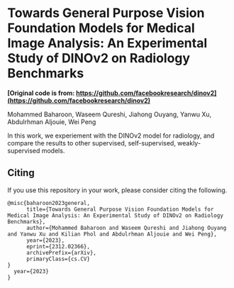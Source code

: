 # Towards General Purpose Vision Foundation Models for Medical Image Analysis: An Experimental Study of DINOv2 on Radiology Benchmarks

**[Original code is from: https://github.com/facebookresearch/dinov2](https://github.com/facebookresearch/dinov2)**

Mohammed Baharoon, Waseem Qureshi, Jiahong Ouyang, Yanwu Xu, Abdulrhman Aljouie, Wei Peng

In this work, we experiement with the DINOv2 model for radiology, and compare the results to other supervised, self-supervised, weakly-supervised models.

## Citing 

If you use this repository in your work, please consider citing the following.

```
@misc{baharoon2023general,
      title={Towards General Purpose Vision Foundation Models for Medical Image Analysis: An Experimental Study of DINOv2 on Radiology Benchmarks}, 
      author={Mohammed Baharoon and Waseem Qureshi and Jiahong Ouyang and Yanwu Xu and Kilian Phol and Abdulrhman Aljouie and Wei Peng},
      year={2023},
      eprint={2312.02366},
      archivePrefix={arXiv},
      primaryClass={cs.CV}
}
  year={2023}
}
```

